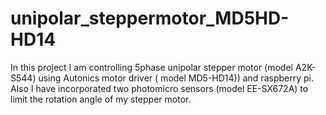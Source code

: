 # unipolar_steppermotor_MD5HD-HD14
In this project I am controlling 5phase unipolar stepper motor (model A2K-S544) using Autonics motor driver ( model MD5-HD14)) and raspberry pi. Also I have incorporated two photomicro sensors (model EE-SX672A) to limit the rotation angle of my stepper motor.
